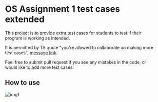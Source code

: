 # OS Assignment 1 test cases extended

This project is to provide extra test cases for students to test if their program is working as intended.

It is permitted by TA quote "you're allowed to collaborate on making more test cases", [message link]().

Feel free to submit pull request if you see any mistakes in the code, or would like to add more test cases.

## How to use

![img1](https://www.github.com/chit-uob/os_assignment_collab_test_cases/blob/master/img/1.png)


